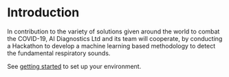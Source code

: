 # Introduction
In contribution to the variety of solutions given around the world to combat the COVID-19, AI Diagnostics Ltd and its team will cooperate, by conducting a Hackathon to develop a machine learning based methodology to detect the fundamental respiratory sounds.

See [getting started](https://github.com/socd06/Fundamental_Respiration_Sounds/blob/master/getting_started.md) to set up your environment.
